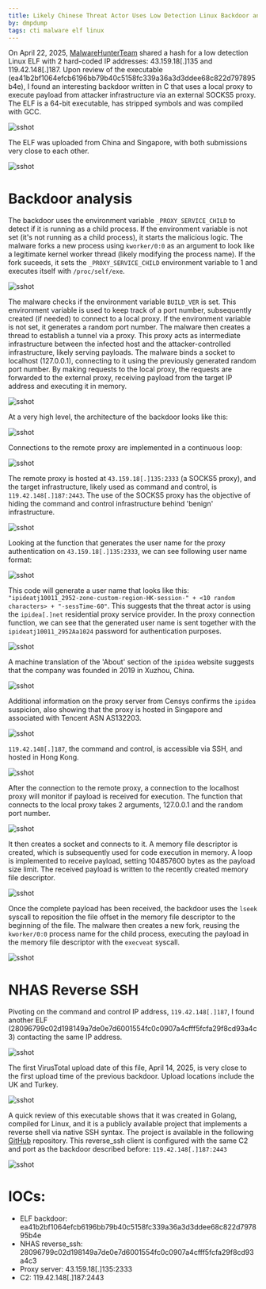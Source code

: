 ```yaml
---
title: Likely Chinese Threat Actor Uses Low Detection Linux Backdoor and NHAS Reverse SSH
by: dmpdump
tags: cti malware elf linux
---
```


On April 22, 2025, [MalwareHunterTeam](https://x.com/malwrhunterteam/status/1914632170129309952) shared a hash for a low detection Linux ELF with 2 hard-coded IP addresses: 43.159.18[.]135 and 119.42.148[.]187. Upon review of the executable (ea41b2bf1064efcb6196bb79b40c5158fc339a36a3d3ddee68c822d797895b4e), I found an interesting backdoor written in C that uses a local proxy to execute payload from attacker infrastructure via an external SOCKS5 proxy. The ELF is a 64-bit executable, has stripped symbols and was compiled with GCC.

![sshot](/assets/images/elf_nhas/elfinfo.png)

The ELF was uploaded from China and Singapore, with both submissions very close to each other.

![sshot](/assets/images/elf_nhas/submissions.png)

# Backdoor analysis

The backdoor uses the environment variable `_PROXY_SERVICE_CHILD` to detect if it is running as a child process. If the environment variable is not set (it's not running as a child process), it starts the malicious logic. The malware forks a new process using `kworker/0:0` as an argument to look like a legitimate kernel worker thread (likely modifying the process name). If the fork suceeds, it sets the `_PROXY_SERVICE_CHILD` environment variable to 1 and executes itself with `/proc/self/exe`.

![sshot](/assets/images/elf_nhas/code1.png)

The malware checks if the environment variable `BUILD_VER` is set. This environment variable is used to keep track of a port number, subsequently created (if needed) to connect to a local proxy. If the environment variable is not set, it generates a random port number. The malware then creates a thread to establish a tunnel via a proxy. This proxy acts as intermediate infrastructure between the infected host and the attacker-controlled infrastructure, likely serving payloads. The malware binds a socket to localhost (127.0.0.1), connecting to it using the previously generated random port number. By making requests to the local proxy, the requests are forwarded to the external proxy, receiving payload from the target IP address and executing it in memory. 

![sshot](/assets/images/elf_nhas/proxy_flow.png)

At a very high level, the architecture of the backdoor looks like this:

![sshot](/assets/images/elf_nhas/architecture.png)

Connections to the remote proxy are implemented in a continuous loop:

![sshot](/assets/images/elf_nhas/code3.png)

The remote proxy is hosted at `43.159.18[.]135:2333` (a SOCKS5 proxy), and the target infrastructure, likely used as command and control, is `119.42.148[.]187:2443`. The use of the SOCKS5 proxy has the objective of hiding the command and control infrastructure behind 'benign' infrastructure.

![sshot](/assets/images/elf_nhas/code4.png)

Looking at the function that generates the user name for the proxy authentication on `43.159.18[.]135:2333`, we can see following user name format:

![sshot](/assets/images/elf_nhas/code5.png)

This code will generate a user name that looks like this: `"ipideatj10011_2952-zone-custom-region-HK-session-" + <10 random characters> + "-sessTime-60"`. This suggests that the threat actor is using the `ipidea[.]net` residential proxy service provider. In the proxy connection function, we can see that the generated user name is sent together with the `ipideatj10011_2952Aa1024` password for authentication purposes.

![sshot](/assets/images/elf_nhas/auth.png)

A machine translation of the 'About' section of the `ipidea` website suggests that the company was founded in 2019 in Xuzhou, China.

![sshot](/assets/images/elf_nhas/ipidea.png)

Additional information on the proxy server from Censys confirms the `ipidea` suspicion, also showing that the proxy is hosted in Singapore and associated with Tencent ASN AS132203.

![sshot](/assets/images/elf_nhas/censys1.png)

`119.42.148[.]187`, the command and control, is accessible via SSH, and hosted in Hong Kong.

![sshot](/assets/images/elf_nhas/censys2.png)

After the connection to the remote proxy, a connection to the localhost proxy will monitor if payload is received for execution. The function that connects to the local proxy takes 2 arguments, 127.0.0.1 and the random port number.

![sshot](/assets/images/elf_nhas/loc_prox_fcall.png)

It then creates a socket and connects to it. A memory file descriptor is created, which is subsequently used for code execution in memory. A loop is implemented to receive payload, setting 104857600 bytes as the payload size limit. The received payload is written to the recently created memory file descriptor.

![sshot](/assets/images/elf_nhas/down_exec1.png)

Once the complete payload has been received, the backdoor uses the `lseek` syscall to reposition the file offset in the memory file descriptor to the beginning of the file. The malware then creates a new fork, reusing the `kworker/0:0` process name for the child process, executing the payload in the memory file descriptor with the `execveat` syscall.

![sshot](/assets/images/elf_nhas/down_exec2.png)

# NHAS Reverse SSH

Pivoting on the command and control IP address, `119.42.148[.]187`, I found another ELF (28096799c02d198149a7de0e7d6001554fc0c0907a4cfff5fcfa29f8cd93a4c3) contacting the same IP address.

![sshot](/assets/images/elf_nhas/pivot.png)

The first VirusTotal upload date of this file, April 14, 2025, is very close to the first upload time of the previous backdoor. Upload locations include the UK and Turkey.

![sshot](/assets/images/elf_nhas/upload_nhas.png)

A quick review of this executable shows that it was created in Golang, compiled for Linux, and it is a publicly available project that implements a reverse shell via native SSH syntax. The project is available in the following [GitHub](https://github.com/NHAS/reverse_ssh) repository. This reverse_ssh client is configured with the same C2 and port as the backdoor described before: `119.42.148[.]187:2443`

![sshot](/assets/images/elf_nhas/nhas_c2.png)


# IOCs:
* ELF backdoor: ea41b2bf1064efcb6196bb79b40c5158fc339a36a3d3ddee68c822d797895b4e
* NHAS reverse_ssh: 28096799c02d198149a7de0e7d6001554fc0c0907a4cfff5fcfa29f8cd93a4c3
* Proxy server: 43.159.18[.]135:2333
* C2: 119.42.148[.]187:2443